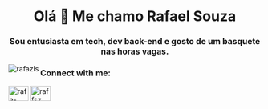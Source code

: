 
<h1 align="center">Olá 👋 Me chamo Rafael Souza</h1>
<h3 align="center">Sou entusiasta em tech, dev back-end e gosto de um basquete nas horas vagas.</h3>

<p><img align="left" src="https://github-readme-stats.vercel.app/api/top-langs?username=rafazls&show_icons=true&locale=en&layout=compact" alt="rafazls" /></p>


<h3 align="left">Connect with me:</h3>
<p align="left">
<a href="https://linkedin.com/in/rafa-bezerra" target="blank"><img align="center" src="https://raw.githubusercontent.com/rahuldkjain/github-profile-readme-generator/master/src/images/icons/Social/linked-in-alt.svg" alt="rafa-bezerra" height="30" width="40" /></a>
<a href="https://instagram.com/raffsz.__" target="blank"><img align="center" src="https://raw.githubusercontent.com/rahuldkjain/github-profile-readme-generator/master/src/images/icons/Social/instagram.svg" alt="raffsz.__" height="30" width="40" /></a>
</p>

